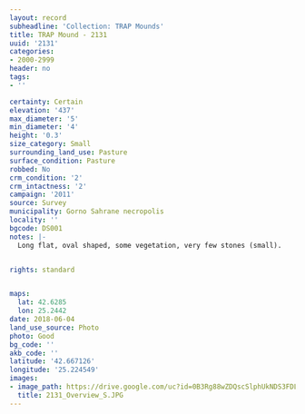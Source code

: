 ```yaml
---
layout: record
subheadline: 'Collection: TRAP Mounds'
title: TRAP Mound - 2131
uuid: '2131'
categories:
- 2000-2999
header: no
tags:
- ''

certainty: Certain
elevation: '437'
max_diameter: '5'
min_diameter: '4'
height: '0.3'
size_category: Small
surrounding_land_use: Pasture
surface_condition: Pasture
robbed: No
crm_condition: '2'
crm_intactness: '2'
campaign: '2011'
source: Survey
municipality: Gorno Sahrane necropolis
locality: ''
bgcode: DS001
notes: |-
  Long flat, oval shaped, some vegetation, very few stones (small).


rights: standard


maps:
  lat: 42.6285
  lon: 25.2442
date: 2018-06-04
land_use_source: Photo
photo: Good
bg_code: ''
akb_code: ''
latitude: '42.667126'
longitude: '25.224549'
images:
- image_path: https://drive.google.com/uc?id=0B3Rg88wZDQscSlphUkNDS3FDLVU
  title: 2131_Overview_S.JPG
---
```


